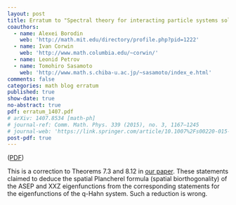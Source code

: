 ```yaml
---
layout: post
title: Erratum to "Spectral theory for interacting particle systems solvable by coordinate Bethe ansatz"
coauthors:
  - name: Alexei Borodin
    web: 'http://math.mit.edu/directory/profile.php?pid=1222'
  - name: Ivan Corwin
    web: 'http://www.math.columbia.edu/~corwin/' 
  - name: Leonid Petrov
  - name: Tomohiro Sasamoto
    web: 'http://www.math.s.chiba-u.ac.jp/~sasamoto/index_e.html'
comments: false
categories: math blog erratum
published: true
show-date: true
no-abstract: true
pdf: erratum_1407.pdf
# arXiv: 1407.8534 [math-ph]
# journal-ref: Comm. Math. Phys. 339 (2015), no. 3, 1167–1245
# journal-web: 'https://link.springer.com/article/10.1007%2Fs00220-015-2424-7'
post-pdf: true
---
```


(<a href="{{site.storage_url}}/research_files/Petrov-publ/erratum_1407.pdf">PDF</a>)

This is a correction to Theorems 7.3 and 8.12 in [our paper]({{site.url}}/2014/07/BCPS-2/). These statements claimed to deduce the spatial Plancherel formula (spatial biorthogonality) of the ASEP and XXZ eigenfunctions from the corresponding statements for the eigenfunctions of the q-Hahn system. Such a reduction is wrong.